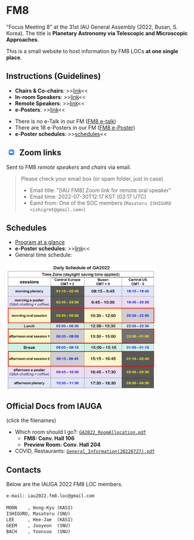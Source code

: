 # FM8
"Focus Meeting 8" at the 31st IAU General Assembly (2022, Busan, S. Korea). The title is **Planetary Astronomy via Telescopic and Microscopic Approaches**.

This is a small website to host information by FM8 LOCs **at one single place**. 


## Instructions (Guidelines)
* **Chairs & Co-chairs**: >>[link](instructions_to_chairs.md)<<
* **In-room Speakers**: >>[link](instructions_to_inroom.md)<<
* **Remote Speakers**: >>[link](instructions_to_remote.md)<<
* **e-Posters**: >>[link](instructions_to_eposter.md)<<

- There is no e-Talk in our FM ([FM8 e-talk](https://www.iauga2022.org/program/program_08.asp?subCate=B&sMenu=abo8&sch_session=15&sch_fName=&sch_lName=&sch_aff=&sch_key=))
- There are 18 e-Posters in our FM ([FM8 e-Poster](https://www.iauga2022.org/program/program_12.asp?subCate=B&sMenu=abo12&sch_session=15&sch_fName=&sch_lName=&sch_aff=&sch_key=))
- **e-Poster schedules**: >>[schedules](https://docs.google.com/spreadsheets/d/19wTkitOYZKLuY27WhNHv6kSKkr_jcNtPZO_r6xfRgCA/edit?usp=sharing)<<

## <img src="imgs/Zoom-icon.png" width="30"/> Zoom links
Sent to FM8 _remote speakers_ and _chairs_ via email. 
> Please check your email box (or spam folder, just in case)
> * Email title: "[IAU FM8] Zoom link for remote oral speaker"
> * Email time: 2022-07-30T12:17 KST (03:17 UTC) 
> * Eamil from: One of the SOC members (``Masateru ISHIGURO <ishigrmt@gmail.com>``)

## Schedules
* [Program at a glance](https://www.iauga2022.org/program/program_01.asp?sMenu=abo1)
* **e-Poster schedules**: >>[link](https://docs.google.com/spreadsheets/d/19wTkitOYZKLuY27WhNHv6kSKkr_jcNtPZO_r6xfRgCA/edit?usp=sharing)<<
* General time schedule: 

<img src="iauga_docs/DailySchedule.png" width="400"/>

## Official Docs from IAUGA
(click the filenames)
* Which room should I go?: [``GA2022_RoomAllocation.pdf``](iauga_docs/GA2022_RoomAllocation.pdf)
    - **FM8: Conv. Hall 106** 
    - **Preview Room: Conv. Hall 204**
* COVID, Restaurants: [``General_Information(20220727).pdf``](iauga_docs/General_Information(20220727).pdf)





## Contacts
Below are the IAUGA 2022 FM8 LOC members. 

    e-mail: iau2022.fm8.loc@gmail.com
    
    MOON    , Hong-Kyu (KASI)
    ISHIGURO, Masateru (SNU) 
    LEE     , Hee-Jae  (KASI)
    GEEM    , Jooyeon  (SNU) 
    BACH    , Yoonsoo  (SNU) 

